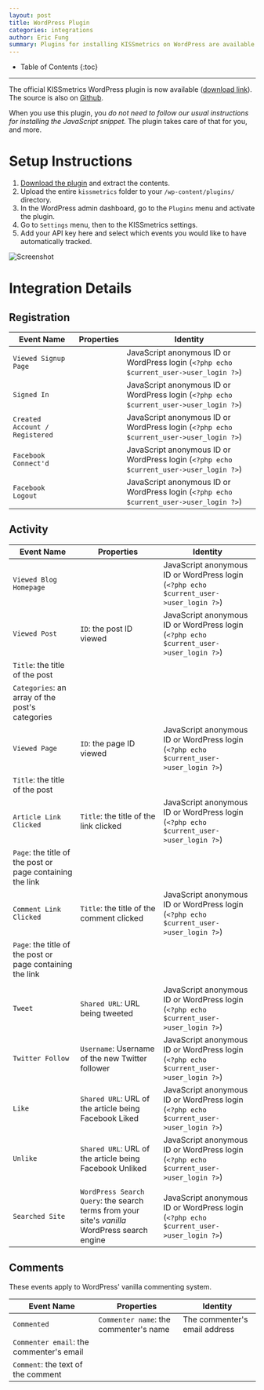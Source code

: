 ```yaml
---
layout: post
title: WordPress Plugin
categories: integrations
author: Eric Fung
summary: Plugins for installing KISSmetrics on WordPress are available.
---
```

* Table of Contents
{:toc}
* * *

The official KISSmetrics WordPress plugin is now available ([download link][wp-plugin]). The source is also on [Github][github].

When you use this plugin, you *do not need to follow our usual instructions for installing the JavaScript snippet.* The plugin takes care of that for you, and more.


# Setup Instructions

1. [Download the plugin][wp-plugin] and extract the contents.
2. Upload the entire `kissmetrics` folder to your `/wp-content/plugins/` directory.
3. In the WordPress admin dashboard, go to the `Plugins` menu and activate the plugin.
4. Go to `Settings` menu, then to the KISSmetrics settings.
5. Add your API key here and select which events you would like to have automatically tracked.

![Screenshot][wp-settings]


# Integration Details

## Registration

Event Name | Properties | Identity
-----------| ---------- | --------
`Viewed Signup Page` |  | JavaScript anonymous ID or WordPress login (`<?php echo $current_user->user_login ?>`)
`Signed In` |  | JavaScript anonymous ID or WordPress login (`<?php echo $current_user->user_login ?>`)
`Created Account / Registered` |  | JavaScript anonymous ID or WordPress login (`<?php echo $current_user->user_login ?>`)
`Facebook Connect'd` |  | JavaScript anonymous ID or WordPress login (`<?php echo $current_user->user_login ?>`)
`Facebook Logout` |  | JavaScript anonymous ID or WordPress login (`<?php echo $current_user->user_login ?>`)

## Activity

Event Name | Properties | Identity
-----------| ---------- | --------
`Viewed Blog Homepage` |  | JavaScript anonymous ID or WordPress login (`<?php echo $current_user->user_login ?>`)
`Viewed Post` | `ID`: the post ID viewed | JavaScript anonymous ID or WordPress login (`<?php echo $current_user->user_login ?>`)
 | `Title`: the title of the post |
 | `Categories`: an array of the post's categories |
`Viewed Page` | `ID`: the page ID viewed | JavaScript anonymous ID or WordPress login (`<?php echo $current_user->user_login ?>`)
 | `Title`: the title of the post |
`Article Link Clicked` | `Title`: the title of the link clicked | JavaScript anonymous ID or WordPress login (`<?php echo $current_user->user_login ?>`)
 | `Page`: the title of the post or page containing the link |
`Comment Link Clicked` | `Title`: the title of the comment clicked | JavaScript anonymous ID or WordPress login (`<?php echo $current_user->user_login ?>`)
 | `Page`: the title of the post or page containing the link |
 | |
`Tweet` | `Shared URL`: URL being tweeted  | JavaScript anonymous ID or WordPress login (`<?php echo $current_user->user_login ?>`)
`Twitter Follow` | `Username`: Username of the new Twitter follower | JavaScript anonymous ID or WordPress login (`<?php echo $current_user->user_login ?>`)
`Like` | `Shared URL`: URL of the article being Facebook Liked | JavaScript anonymous ID or WordPress login (`<?php echo $current_user->user_login ?>`)
`Unlike` | `Shared URL`: URL of the article being Facebook Unliked | JavaScript anonymous ID or WordPress login (`<?php echo $current_user->user_login ?>`)
 | |
`Searched Site` | `WordPress Search Query`: the search terms from your site's *vanilla* WordPress search engine | JavaScript anonymous ID or WordPress login (`<?php echo $current_user->user_login ?>`)


## Comments

These events apply to WordPress' vanilla commenting system.

Event Name | Properties | Identity
-----------| ---------- | --------
`Commented` | `Commenter name`: the commenter's name | The commenter's email address
 | `Commenter email`: the commenter's email |
 | `Comment`: the text of the comment |

[js-auto]: /apis/javascript#events-automatically-tracked
[wp-plugin]: https://s3.amazonaws.com/kissmetrics-support-files/assets/integrations/wordpress/kissmetrics.zip
[github]: https://github.com/kissmetrics/km-wordpress
[wp-settings]: https://s3.amazonaws.com/kissmetrics-support-files/assets/integrations/wordpress/wp-instructions.png